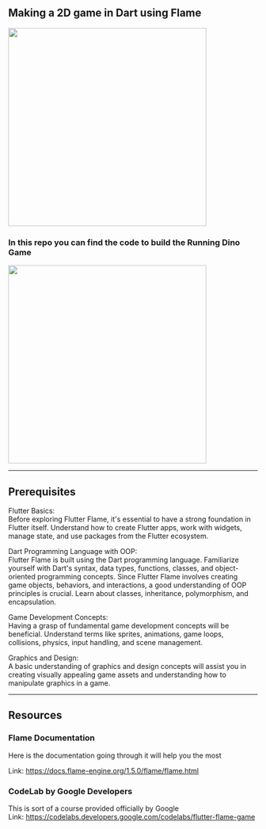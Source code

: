 <h2> Making a 2D game in Dart using Flame </h2>
<p align = left > <img src="https://github.com/Moinuddin9777/dino_run_flutter_flame/assets/76849575/463bf6b9-e02e-4eda-b5ad-64b0afea9021" width = 400 > </p>
<h3>In this repo you can find the code to build the Running Dino Game</h3> 

<p align = left > <img src="https://cdn-images-1.medium.com/max/688/1*82D2cg8Gpe9CVISaph6RPg.gif" width = 400 > </p>

---

<h2> Prerequisites </h2>

Flutter Basics:  
Before exploring Flutter Flame, it's essential to have a strong foundation in Flutter itself. Understand how to create Flutter apps, work with widgets, manage state, and use packages from the Flutter ecosystem.

Dart Programming Language with OOP:  
Flutter Flame is built using the Dart programming language. Familiarize yourself with Dart's syntax, data types, functions, classes, and object-oriented programming concepts. Since Flutter Flame involves creating game objects, behaviors, and interactions, a good understanding of OOP principles is crucial. Learn about classes, inheritance, polymorphism, and encapsulation.

Game Development Concepts:  
Having a grasp of fundamental game development concepts will be beneficial. Understand terms like sprites, animations, game loops, collisions, physics, input handling, and scene management.

Graphics and Design:  
A basic understanding of graphics and design concepts will assist you in creating visually appealing game assets and understanding how to manipulate graphics in a game.

---

<h2> Resources </h2>

<h3> Flame Documentation </h3>
Here is the documentation going through it will help you the most   

Link:  https://docs.flame-engine.org/1.5.0/flame/flame.html  

<h3> CodeLab by Google Developers </h3>

This is sort of a course provided officially by Google   
Link:  https://codelabs.developers.google.com/codelabs/flutter-flame-game
